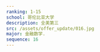 ```yaml
---
ranking: 1-15
school: 哥伦比亚大学
description: 全美第三
src: /assets/offer_update/016.jpg
major: 金融数学.
sequence: 16
---
```

